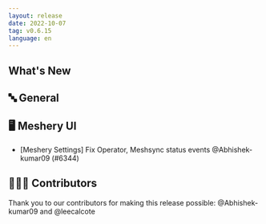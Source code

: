 ```yaml
---
layout: release
date: 2022-10-07
tag: v0.6.15
language: en
---
```


## What's New
## 🔤 General
## 🖥 Meshery UI

- [Meshery Settings] Fix Operator, Meshsync status events  @Abhishek-kumar09 (#6344)

## 👨🏽‍💻 Contributors

Thank you to our contributors for making this release possible:
@Abhishek-kumar09 and @leecalcote
